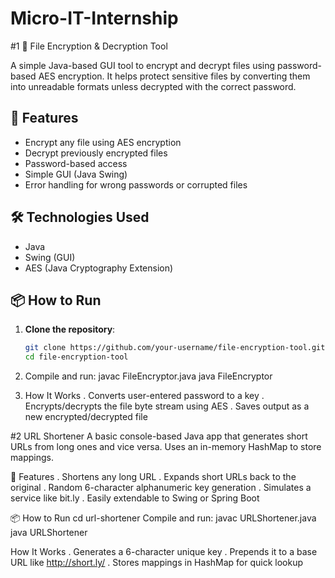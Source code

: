 # Micro-IT-Internship
#1 🔐 File Encryption & Decryption Tool

A simple Java-based GUI tool to encrypt and decrypt files using password-based AES encryption. It helps protect sensitive files by converting them into unreadable formats unless decrypted with the correct password.

## 🚀 Features

- Encrypt any file using AES encryption
- Decrypt previously encrypted files
- Password-based access
- Simple GUI (Java Swing)
- Error handling for wrong passwords or corrupted files

## 🛠️ Technologies Used

- Java
- Swing (GUI)
- AES (Java Cryptography Extension)

## 📦 How to Run

1. **Clone the repository**:
   ```bash
   git clone https://github.com/your-username/file-encryption-tool.git
   cd file-encryption-tool
2. Compile and run:
javac FileEncryptor.java
java FileEncryptor

3. How It Works
. Converts user-entered password to a key
. Encrypts/decrypts the file byte stream using AES
. Saves output as a new encrypted/decrypted file

#2 URL Shortener
A basic console-based Java app that generates short URLs from long ones and vice versa. Uses an in-memory HashMap to store mappings.

🚀 Features
. Shortens any long URL
. Expands short URLs back to the original
. Random 6-character alphanumeric key generation
. Simulates a service like bit.ly
. Easily extendable to Swing or Spring Boot

📦 How to Run
cd url-shortener
Compile and run:
javac URLShortener.java
java URLShortener

How It Works
. Generates a 6-character unique key
. Prepends it to a base URL like http://short.ly/
. Stores mappings in HashMap for quick lookup
